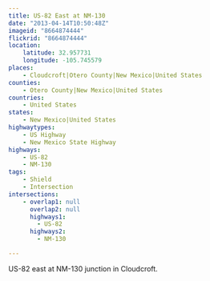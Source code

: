 ```yaml
---
title: US-82 East at NM-130
date: "2013-04-14T10:50:48Z"
imageid: "8664874444"
flickrid: "8664874444"
location:
    latitude: 32.957731
    longitude: -105.745579
places:
    - Cloudcroft|Otero County|New Mexico|United States
counties:
    - Otero County|New Mexico|United States
countries:
    - United States
states:
    - New Mexico|United States
highwaytypes:
    - US Highway
    - New Mexico State Highway
highways:
    - US-82
    - NM-130
tags:
    - Shield
    - Intersection
intersections:
    - overlap1: null
      overlap2: null
      highways1:
        - US-82
      highways2:
        - NM-130

---
```

US-82 east at NM-130 junction in Cloudcroft.